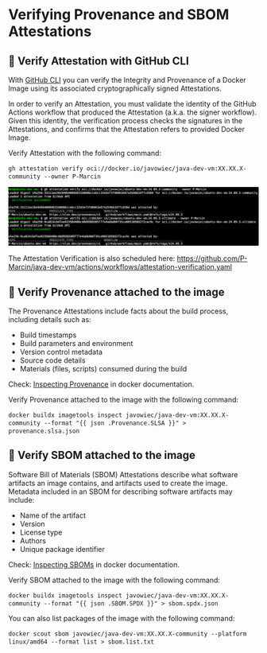 # Verifying Provenance and SBOM Attestations

## :pushpin: Verify Attestation with GitHub CLI

With [GitHub CLI](https://cli.github.com/) you can verify the Integrity and Provenance of a Docker Image using its
associated
cryptographically signed Attestations.

In order to verify an Attestation, you must validate the identity of the GitHub Actions workflow that produced the
Attestation (a.k.a. the signer workflow). Given this identity, the verification process checks the signatures in the
Attestations, and confirms that the Attestation refers to provided Docker Image.

Verify Attestation with the following command:

```shell
gh attestation verify oci://docker.io/javowiec/java-dev-vm:XX.XX.X-community --owner P-Marcin
```

![GH Attestation Verify](images/gh-atestation-verify.png)

The Attestation Verification is also scheduled
here: https://github.com/P-Marcin/java-dev-vm/actions/workflows/attestation-verification.yaml

## :pushpin: Verify Provenance attached to the image

The Provenance Attestations include facts about the build process, including details such as:

* Build timestamps
* Build parameters and environment
* Version control metadata
* Source code details
* Materials (files, scripts) consumed during the build

Check: [Inspecting Provenance](https://docs.docker.com/build/metadata/attestations/slsa-provenance/#inspecting-provenance)
in docker documentation.

Verify Provenance attached to the image with the following command:

```shell
docker buildx imagetools inspect javowiec/java-dev-vm:XX.XX.X-community --format "{{ json .Provenance.SLSA }}" > provenance.slsa.json
```

## :pushpin: Verify SBOM attached to the image

Software Bill of Materials (SBOM) Attestations describe what software artifacts an image contains, and artifacts used to
create the image. Metadata included in an SBOM for describing software artifacts may include:

* Name of the artifact
* Version
* License type
* Authors
* Unique package identifier

Check: [Inspecting SBOMs](https://docs.docker.com/build/metadata/attestations/sbom/#inspecting-sboms)
in docker documentation.

Verify SBOM attached to the image with the following command:

```shell
docker buildx imagetools inspect javowiec/java-dev-vm:XX.XX.X-community --format "{{ json .SBOM.SPDX }}" > sbom.spdx.json
```

You can also list packages of the image with the following command:

```shell
docker scout sbom javowiec/java-dev-vm:XX.XX.X-community --platform linux/amd64 --format list > sbom.list.txt
```
